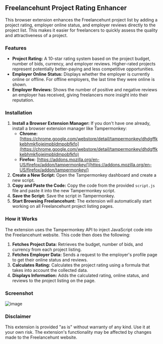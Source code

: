 ## Freelancehunt Project Rating Enhancer

This browser extension enhances the Freelancehunt project list by adding a project rating, employer online status, and employer reviews directly to the project list. This makes it easier for freelancers to quickly assess the quality and attractiveness of a project.

### Features

* **Project Rating:** A 10-star rating system based on the project budget, number of bids, currency, and employer reviews. Higher-rated projects represent potentially better-paying and less competitive opportunities.
* **Employer Online Status:**  Displays whether the employer is currently online or offline. For offline employers, the last time they were online is shown.
* **Employer Reviews:** Shows the number of positive and negative reviews an employer has received, giving freelancers more insight into their reputation.

### Installation

1. **Install a Browser Extension Manager:** If you don't have one already, install a browser extension manager like Tampermonkey:
    * **Chrome:** [https://chrome.google.com/webstore/detail/tampermonkey/dhdgffkkebhmkfjojejmpbldmpobfkfo](https://chrome.google.com/webstore/detail/tampermonkey/dhdgffkkebhmkfjojejmpbldmpobfkfo)
    * **Firefox:** [https://addons.mozilla.org/en-US/firefox/addon/tampermonkey/](https://addons.mozilla.org/en-US/firefox/addon/tampermonkey/)
2. **Create a New Script:** Open the Tampermonkey dashboard and create a new script.
3. **Copy and Paste the Code:** Copy the code from the provided `script.js` file and paste it into the new Tampermonkey script.
4. **Save the Script:** Save the script in Tampermonkey.
5. **Start Browsing Freelancehunt:** The extension will automatically start working on all Freelancehunt project listing pages. 

### How it Works

The extension uses the Tampermonkey API to inject JavaScript code into the Freelancehunt website. This code then does the following:

1. **Fetches Project Data:** Retrieves the budget, number of bids, and currency from each project listing.
2. **Fetches Employer Data:**  Sends a request to the employer's profile page to get their online status and reviews.
3. **Calculates Rating:**  Calculates the project rating using a formula that takes into account the collected data.
4. **Displays Information:**  Adds the calculated rating, online status, and reviews to the project listing on the page.

### Screenshot
![image](https://github.com/CodeCouturiers/Freelancehunt-Project-Rating-Enhancer/assets/170822292/7852282d-95c5-4341-ad1f-b68e5a69fa3e)


### Disclaimer

This extension is provided "as is" without warranty of any kind. Use it at your own risk. The extension's functionality may be affected by changes made to the Freelancehunt website. 
